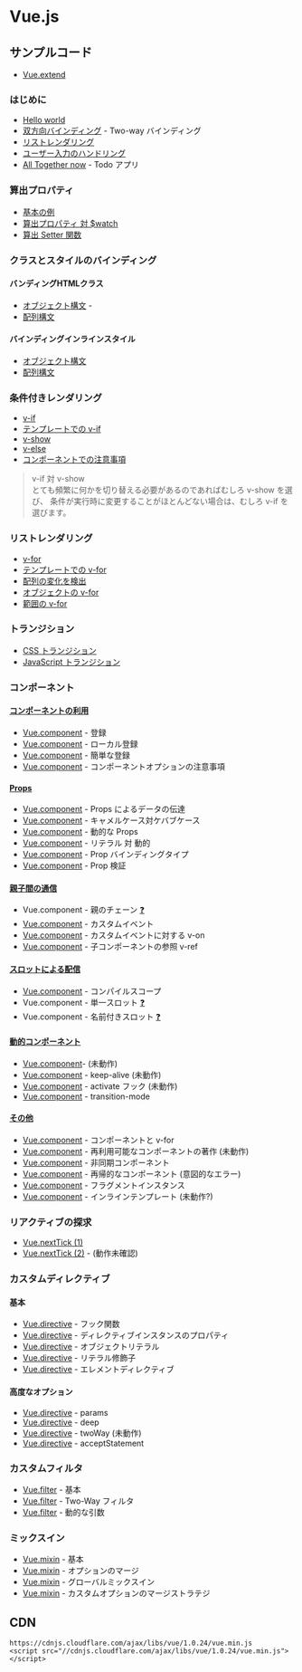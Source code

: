# Vue.js

## サンプルコード

- [Vue.extend](https://jsfiddle.net/stageclear/ek69zqs4/) 

### はじめに
- [Hello world](https://jsfiddle.net/stageclear/g2vfwbxu/)
- [双方向バインディング](https://jsfiddle.net/stageclear/waaja5oa/) - Two-way バインディング
- [リストレンダリング](https://jsfiddle.net/stageclear/aoa4otfL/)
- [ユーザー入力のハンドリング](https://jsfiddle.net/stageclear/d8uttrs2/)
- [All Together now](https://jsfiddle.net/stageclear/ajyy9tkm/) - Todo アプリ

### 算出プロパティ
- [基本の例](https://jsfiddle.net/stageclear/qsfvLdv2/)
- [算出プロパティ 対 $watch](https://jsfiddle.net/stageclear/x4nj6g4e/)
- [算出 Setter 関数](https://jsfiddle.net/stageclear/djphvken/)

### クラスとスタイルのバインディング
#### バンディングHTMLクラス
- [オブジェクト構文](https://jsfiddle.net/stageclear/doy3u0n9/) - 
- [配列構文](https://jsfiddle.net/stageclear/p7p3p5vm/)

#### バインディングインラインスタイル
- [オブジェクト構文](https://jsfiddle.net/stageclear/cgLep793/)
- [配列構文](https://jsfiddle.net/stageclear/h6fbgpv4/)

### 条件付きレンダリング
- [v-if](https://jsfiddle.net/stageclear/g5k80nxj/)
- [テンプレートでの v-if](https://jsfiddle.net/stageclear/t0ksgqtp/)
- [v-show](https://jsfiddle.net/stageclear/pxvz51cc/)
- [v-else](https://jsfiddle.net/stageclear/567zwbc4/)
- [コンポーネントでの注意事項](https://jp.vuejs.org/guide/conditional.html#コンポーネントでの注意事項)

> v-if 対 v-show  
> とても頻繁に何かを切り替える必要があるのであればむしろ v-show を選び、
> 条件が実行時に変更することがほとんどない場合は、むしろ v-if を選びます。

### リストレンダリング
- [v-for](https://jsfiddle.net/stageclear/tdj6mj53/)
- [テンプレートでの v-for](https://jsfiddle.net/stageclear/4x454r75/)
- [配列の変化を検出](https://jp.vuejs.org/guide/list.html#配列の変化を検出)
- [オブジェクトの v-for](https://jsfiddle.net/stageclear/dhdvtu7c/)
- [範囲の v-for](https://jsfiddle.net/stageclear/m3sdwpqw/)

### トランジション
- [CSS トランジション](https://jsfiddle.net/stageclear/bc9sLtjy/)
- [JavaScript トランジション](https://jsfiddle.net/stageclear/x9m5m4v5/)


### コンポーネント
#### [コンポーネントの利用](https://jp.vuejs.org/guide/components.html#コンポーネントの使用)
- [Vue.component](https://jsfiddle.net/stageclear/p8mdpjn4/) - 登録
- [Vue.component](https://jsfiddle.net/stageclear/p18w6ym5/) - ローカル登録
- [Vue.component](https://jsfiddle.net/stageclear/co3vk3nL/) - 簡単な登録
- [Vue.component](https://jsfiddle.net/stageclear/97e82f28/) - コンポーネントオプションの注意事項

#### [Props](https://jp.vuejs.org/guide/components.html#Props)
- [Vue.component](https://jsfiddle.net/stageclear/y4jghj2f/) - Props によるデータの伝達
- [Vue.component](https://jsfiddle.net/stageclear/nprzg7wz/) - キャメルケース対ケバブケース
- [Vue.component](https://jsfiddle.net/stageclear/p9017xLo/) - 動的な Props
- [Vue.component](https://jsfiddle.net/stageclear/L3mudtg6/) - リテラル 対 動的
- [Vue.component](https://jsfiddle.net/stageclear/cf96u9am/) - Prop バインディングタイプ
- [Vue.component](https://jsfiddle.net/stageclear/1qtmb5bc/) - Prop 検証

#### [親子間の通信](https://jp.vuejs.org/guide/components.html#親子間の通信)
- Vue.component - 親のチェーン [❓](https://jp.vuejs.org/guide/components.html#親子間の通信)
- [Vue.component](https://jsfiddle.net/stageclear/qug4kc65/) - カスタムイベント
- [Vue.component](https://jsfiddle.net/stageclear/4mxzazj8/) - カスタムイベントに対する v-on
- [Vue.component](https://jsfiddle.net/stageclear/pugeyryr/) - 子コンポーネントの参照 v-ref

#### [スロットによる配信](https://jp.vuejs.org/guide/components.html#スロットによるコンテンツ配信)
- [Vue.component](https://jsfiddle.net/stageclear/bf0aLt8y/) - コンパイルスコープ
- Vue.component - 単一スロット [❓](https://jp.vuejs.org/guide/components.html#単一スロット)
- Vue.component - 名前付きスロット [❓](https://jp.vuejs.org/guide/components.html#名前付きスロット)

#### [動的コンポーネント](https://jp.vuejs.org/guide/components.html#動的コンポーネント)
- [Vue.component](https://jsfiddle.net/stageclear/ovd038a6/)- <component/> (未動作)
- [Vue.component](https://jsfiddle.net/stageclear/b5fz0xa0/) - keep-alive (未動作)
- [Vue.component](https://jsfiddle.net/stageclear/w3yLe2on/) - activate フック (未動作)
- [Vue.component](https://jsfiddle.net/stageclear/ahez5mpa/) - transition-mode

#### [その他](https://jp.vuejs.org/guide/components.html#その他)
- [Vue.component](https://jsfiddle.net/stageclear/cabtgm06/) - コンポーネントと v-for
- [Vue.component](https://jsfiddle.net/stageclear/jp6hhvhw/) - 再利用可能なコンポーネントの著作 (未動作)
- [Vue.component](https://jsfiddle.net/stageclear/uzwws0xk/) - 非同期コンポーネント
- [Vue.component](https://jsfiddle.net/stageclear/38z6ncfo/) - 再帰的なコンポーネント (意図的なエラー)
- [Vue.component](https://jsfiddle.net/stageclear/4rtmag6q/) - フラグメントインスタンス
- [Vue.component](https://jsfiddle.net/stageclear/cb1gex4f/) - インラインテンプレート (未動作?)

### リアクティブの探求

- [Vue.nextTick (1)](https://jsfiddle.net/stageclear/wvL9nvnm/)
- [Vue.nextTick (2)](https://jsfiddle.net/stageclear/noct6nn6/) - (動作未確認)


### カスタムディレクティブ
#### 基本

- [Vue.directive](https://jsfiddle.net/stageclear/7o7wxj3n/) - フック関数
- [Vue.directive](https://jsfiddle.net/stageclear/9zy43rf7/) - ディレクティブインスタンスのプロパティ
- [Vue.directive](https://jsfiddle.net/stageclear/4w8utd2q/) - オブジェクトリテラル
- [Vue.directive](https://jsfiddle.net/stageclear/mcw95fet/) - リテラル修飾子
- [Vue.directive](https://jsfiddle.net/stageclear/vv7mzk8y/) - エレメントディレクティブ

#### 高度なオプション
- [Vue.directive](https://jsfiddle.net/stageclear/bh0dsrLp/) - params
- [Vue.directive](https://jsfiddle.net/stageclear/m0xLg520/) - deep
- [Vue.directive](https://jsfiddle.net/stageclear/c358t1yd/) - twoWay (未動作)
- [Vue.directive](https://jsfiddle.net/stageclear/me8ptgpr/) - acceptStatement

### カスタムフィルタ
- [Vue.filter](https://jsfiddle.net/stageclear/fetjwpzq/) - 基本
- [Vue.filter](https://jsfiddle.net/stageclear/n30pp0zp/) - Two-Way フィルタ
- [Vue.filter](https://jsfiddle.net/stageclear/ytrwdwz1/) - 動的な引数

### ミックスイン
- [Vue.mixin](https://jsfiddle.net/stageclear/4utxqLnd/) - 基本
- [Vue.mixin](https://jsfiddle.net/stageclear/hws6t9pk/) - オプションのマージ
- [Vue.mixin](https://jsfiddle.net/stageclear/yhks2av2/) - グローバルミックスイン
- [Vue.mixin](https://jsfiddle.net/stageclear/2euk4s6v/) - カスタムオプションのマージストラテジ


## CDN

```
https://cdnjs.cloudflare.com/ajax/libs/vue/1.0.24/vue.min.js
<script src="//cdnjs.cloudflare.com/ajax/libs/vue/1.0.24/vue.min.js"></script>
```
